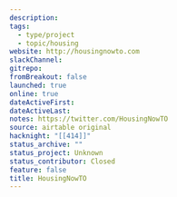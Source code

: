 ```yaml
---
description:
tags: 
  - type/project
  - topic/housing
website: http://housingnowto.com
slackChannel:
gitrepo:
fromBreakout: false
launched: true
online: true
dateActiveFirst:
dateActiveLast:
notes: https://twitter.com/HousingNowTO
source: airtable original
hacknight: "[[414]]"
status_archive: ""
status_project: Unknown
status_contributor: Closed
feature: false
title: HousingNowTO
---
```

